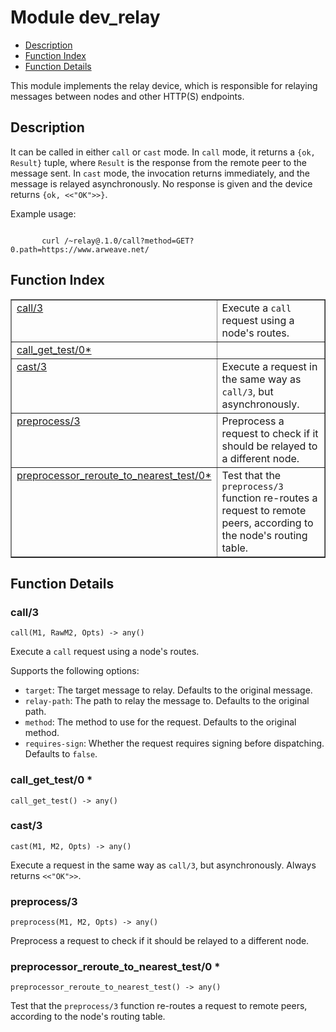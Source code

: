 

# Module dev_relay #
* [Description](#description)
* [Function Index](#index)
* [Function Details](#functions)

This module implements the relay device, which is responsible for
relaying messages between nodes and other HTTP(S) endpoints.

<a name="description"></a>

## Description ##

It can be called in either `call` or `cast` mode. In `call` mode, it
returns a `{ok, Result}` tuple, where `Result` is the response from the
remote peer to the message sent. In `cast` mode, the invocation returns
immediately, and the message is relayed asynchronously. No response is given
and the device returns `{ok, <<"OK">>}`.

Example usage:

```

       curl /~relay@.1.0/call?method=GET?0.path=https://www.arweave.net/
```
<a name="index"></a>

## Function Index ##


<table width="100%" border="1" cellspacing="0" cellpadding="2" summary="function index"><tr><td valign="top"><a href="#call-3">call/3</a></td><td>Execute a <code>call</code> request using a node's routes.</td></tr><tr><td valign="top"><a href="#call_get_test-0">call_get_test/0*</a></td><td></td></tr><tr><td valign="top"><a href="#cast-3">cast/3</a></td><td>Execute a request in the same way as <code>call/3</code>, but asynchronously.</td></tr><tr><td valign="top"><a href="#preprocess-3">preprocess/3</a></td><td>Preprocess a request to check if it should be relayed to a different node.</td></tr><tr><td valign="top"><a href="#preprocessor_reroute_to_nearest_test-0">preprocessor_reroute_to_nearest_test/0*</a></td><td>Test that the <code>preprocess/3</code> function re-routes a request to remote
peers, according to the node's routing table.</td></tr></table>


<a name="functions"></a>

## Function Details ##

<a name="call-3"></a>

### call/3 ###

`call(M1, RawM2, Opts) -> any()`

Execute a `call` request using a node's routes.

Supports the following options:
- `target`: The target message to relay. Defaults to the original message.
- `relay-path`: The path to relay the message to. Defaults to the original path.
- `method`: The method to use for the request. Defaults to the original method.
- `requires-sign`: Whether the request requires signing before dispatching.
Defaults to `false`.

<a name="call_get_test-0"></a>

### call_get_test/0 * ###

`call_get_test() -> any()`

<a name="cast-3"></a>

### cast/3 ###

`cast(M1, M2, Opts) -> any()`

Execute a request in the same way as `call/3`, but asynchronously. Always
returns `<<"OK">>`.

<a name="preprocess-3"></a>

### preprocess/3 ###

`preprocess(M1, M2, Opts) -> any()`

Preprocess a request to check if it should be relayed to a different node.

<a name="preprocessor_reroute_to_nearest_test-0"></a>

### preprocessor_reroute_to_nearest_test/0 * ###

`preprocessor_reroute_to_nearest_test() -> any()`

Test that the `preprocess/3` function re-routes a request to remote
peers, according to the node's routing table.


